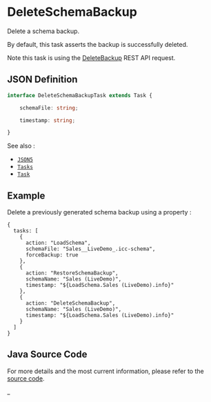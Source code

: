 # DeleteSchemaBackup

Delete a schema backup.

By default, this task asserts the backup is successfully deleted.

Note this task is using the [DeleteBackup](https://doc.iccube.com/?ic3topic=server.api.DeleteBackup) REST API request.

## JSON Definition

```typescript
interface DeleteSchemaBackupTask extends Task {

    schemaFile: string;

    timestamp: string;

}
```

See also :

- [`JSON5`](../JSON5.md)
- [`Tasks`](../Tasks.md)
- [`Task`](../Task.md)

## Example

Delete a previously generated schema backup using a property :

```json5
{
  tasks: [
    {
      action: "LoadSchema",
      schemaFile: "Sales__LiveDemo_.icc-schema",
      forceBackup: true
    },
    {
      action: "RestoreSchemaBackup",
      schemaName: "Sales (LiveDemo)",
      timestamp: "${LoadSchema.Sales (LiveDemo).info}"
    },
    {
      action: "DeleteSchemaBackup",
      schemaName: "Sales (LiveDemo)",
      timestamp: "${LoadSchema.Sales (LiveDemo).info}"
    }
  ]
}
```

## Java Source Code

For more details and the most current information, please refer to
the [source code](../../../../src/main/java/ic3/analyticsops/test/task/schema/AODeleteSchemaBackupTask.java).

_
